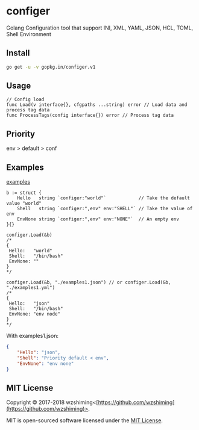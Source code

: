 # configer
Golang Configuration tool that support INI, XML, YAML, JSON, HCL, TOML, Shell Environment

## Install
``` bash
go get -u -v gopkg.in/configer.v1
```

## Usage

``` golang
// Config load
func Load(v interface{}, cfgpaths ...string) error // Load data and process tag data
func ProcessTags(config interface{}) error // Process tag data
```

## Priority 
env > default > conf

## Examples

[examples](./examples/main.go)

``` golang
b := struct {
    Hello   string `configer:"world"`            // Take the default value "world"
    Shell   string `configer:",env" env:"SHELL"` // Take the value of env
    EnvNone string `configer:",env" env:"NONE"`  // An empty env
}{}

configer.Load(&b)
/*
{
 Hello:   "world"
 Shell:   "/bin/bash"
 EnvNone: ""
}
*/

configer.Load(&b, "./examples1.json") // or configer.Load(&b, "./examples1.yml") 
/*
{
 Hello:   "json"
 Shell:   "/bin/bash"
 EnvNone: "env node"
}
*/
```

With examples1.json:

``` json
{
    "Hello": "json",
    "Shell": "Priority default < env",
    "EnvNone": "env none"
}
```

## MIT License

Copyright © 2017-2018 wzshiming<[https://github.com/wzshiming](https://github.com/wzshiming)>.

MIT is open-sourced software licensed under the [MIT License](https://opensource.org/licenses/MIT).


